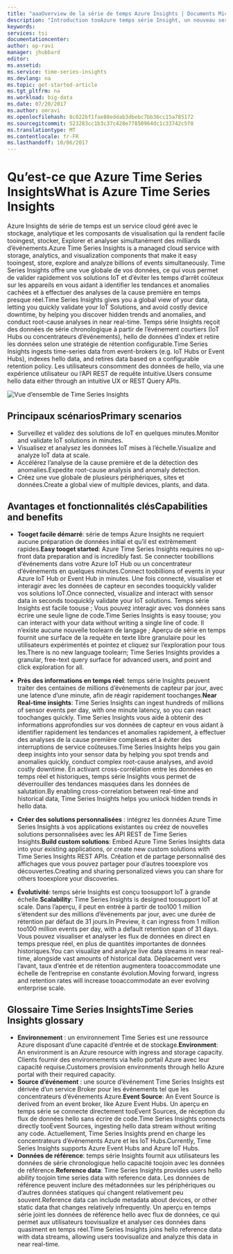 ```yaml
---
title: "aaaOverview de la série de temps Azure Insights | Documents Microsoft"
description: "Introduction tooAzure temps série Insight, un nouveau service pour l’analytique de données de série de temps et les solutions IoT"
keywords: 
services: tsi
documentationcenter: 
author: op-ravi
manager: jhubbard
editor: 
ms.assetid: 
ms.service: time-series-insights
ms.devlang: na
ms.topic: get-started-article
ms.tgt_pltfrm: na
ms.workload: big-data
ms.date: 07/20/2017
ms.author: omravi
ms.openlocfilehash: 8c022bf1fae88eddab3dbebc7bb36cc15a785172
ms.sourcegitcommit: 523283cc1b3c37c428e77850964dc1c33742c5f0
ms.translationtype: MT
ms.contentlocale: fr-FR
ms.lasthandoff: 10/06/2017
---
```

# <a name="what-is-azure-time-series-insights"></a><span data-ttu-id="ae712-103">Qu’est-ce que Azure Time Series Insights</span><span class="sxs-lookup"><span data-stu-id="ae712-103">What is Azure Time Series Insights</span></span>

<span data-ttu-id="ae712-104">Azure Insights de série de temps est un service cloud géré avec le stockage, analytique et les composants de visualisation qui la rendent facile tooingest, stocker, Explorer et analyser simultanément des milliards d’événements.</span><span class="sxs-lookup"><span data-stu-id="ae712-104">Azure Time Series Insights is a managed cloud service with storage, analytics, and visualization components that make it easy tooingest, store, explore and analyze billions of events simultaneously.</span></span> <span data-ttu-id="ae712-105">Time Series Insights offre une vue globale de vos données, ce qui vous permet de valider rapidement vos solutions IoT et d’éviter les temps d’arrêt coûteux sur les appareils en vous aidant à identifier les tendances et anomalies cachées et à effectuer des analyses de la cause première en temps presque réel.</span><span class="sxs-lookup"><span data-stu-id="ae712-105">Time Series Insights gives you a global view of your data, letting you quickly validate your IoT Solutions, and avoid costly device downtime, by helping you discover hidden trends and anomalies, and conduct root-cause analyses in near real-time.</span></span> <span data-ttu-id="ae712-106">Temps série Insights reçoit des données de série chronologique à partir de l’événement courtiers (IoT Hubs ou concentrateurs d’événements), hello de données d’index et retire les données selon une stratégie de rétention configurable.</span><span class="sxs-lookup"><span data-stu-id="ae712-106">Time Series Insights ingests time-series data from event-brokers (e.g. IoT Hubs or Event Hubs), indexes hello data, and retires data based on a configurable retention policy.</span></span> <span data-ttu-id="ae712-107">Les utilisateurs consomment des données de hello, via une expérience utilisateur ou l’API REST de requête intuitive.</span><span class="sxs-lookup"><span data-stu-id="ae712-107">Users consume hello data either through an intuitive UX or REST Query APIs.</span></span>

![Vue d’ensemble de Time Series Insights](media/overview/time-series-insights-overview-flow.png)

## <a name="primary-scenarios"></a><span data-ttu-id="ae712-109">Principaux scénarios</span><span class="sxs-lookup"><span data-stu-id="ae712-109">Primary scenarios</span></span>

* <span data-ttu-id="ae712-110">Surveillez et validez des solutions de IoT en quelques minutes.</span><span class="sxs-lookup"><span data-stu-id="ae712-110">Monitor and validate IoT solutions in minutes.</span></span>
* <span data-ttu-id="ae712-111">Visualisez et analysez les données IoT mises à l’échelle.</span><span class="sxs-lookup"><span data-stu-id="ae712-111">Visualize and analyze IoT data at scale.</span></span>
* <span data-ttu-id="ae712-112">Accélérez l’analyse de la cause première et de la détection des anomalies.</span><span class="sxs-lookup"><span data-stu-id="ae712-112">Expedite root-cause analysis and anomaly detection.</span></span>
* <span data-ttu-id="ae712-113">Créez une vue globale de plusieurs périphériques, sites et données.</span><span class="sxs-lookup"><span data-stu-id="ae712-113">Create a global view of multiple devices, plants, and data.</span></span>

## <a name="capabilities-and-benefits"></a><span data-ttu-id="ae712-114">Avantages et fonctionnalités clés</span><span class="sxs-lookup"><span data-stu-id="ae712-114">Capabilities and benefits</span></span>

* <span data-ttu-id="ae712-115">**Tooget facile démarré**: série de temps Azure Insights ne requiert aucune préparation de données initial et qu’il est extrêmement rapides.</span><span class="sxs-lookup"><span data-stu-id="ae712-115">**Easy tooget started**: Azure Time Series Insights requires no up-front data preparation and is incredibly fast.</span></span> <span data-ttu-id="ae712-116">Se connecter toobillions d’événements dans votre Azure IoT Hub ou un concentrateur d’événements en quelques minutes.</span><span class="sxs-lookup"><span data-stu-id="ae712-116">Connect toobillions of events in your Azure IoT Hub or Event Hub in minutes.</span></span> <span data-ttu-id="ae712-117">Une fois connecté, visualiser et interagir avec les données de capteur en secondes tooquickly valider vos solutions IoT.</span><span class="sxs-lookup"><span data-stu-id="ae712-117">Once connected, visualize and interact with sensor data in seconds tooquickly validate your IoT solutions.</span></span> <span data-ttu-id="ae712-118">Temps série Insights est facile toouse ; Vous pouvez interagir avec vos données sans écrire une seule ligne de code.</span><span class="sxs-lookup"><span data-stu-id="ae712-118">Time Series Insights is easy toouse; you can interact with your data without writing a single line of code.</span></span>  <span data-ttu-id="ae712-119">Il n’existe aucune nouvelle toolearn de langage ; Aperçu de série en temps fournit une surface de la requête en texte libre granulaire pour les utilisateurs expérimentés et pointez et cliquez sur l’exploration pour tous les.</span><span class="sxs-lookup"><span data-stu-id="ae712-119">There is no new language toolearn; Time Series Insights provides a granular, free-text query surface for advanced users, and point and click exploration for all.</span></span>

* <span data-ttu-id="ae712-120">**Près des informations en temps réel**: temps série Insights peuvent traiter des centaines de millions d’événements de capteur par jour, avec une latence d’une minute, afin de réagir rapidement toochanges.</span><span class="sxs-lookup"><span data-stu-id="ae712-120">**Near Real-time insights**: Time Series Insights can ingest hundreds of millions of sensor events per day, with one minute latency, so you can react toochanges quickly.</span></span> <span data-ttu-id="ae712-121">Time Series Insights vous aide à obtenir des informations approfondies sur vos données de capteur en vous aidant à identifier rapidement les tendances et anomalies rapidement, à effectuer des analyses de la cause première complexes et à éviter des interruptions de service coûteuses.</span><span class="sxs-lookup"><span data-stu-id="ae712-121">Time Series Insights helps you gain deep insights into your sensor data by helping you spot trends and anomalies quickly, conduct complex root-cause analyses, and avoid costly downtime.</span></span> <span data-ttu-id="ae712-122">En activant cross-corrélation entre les données en temps réel et historiques, temps série Insights vous permet de déverrouiller des tendances masquées dans les données de salutation.</span><span class="sxs-lookup"><span data-stu-id="ae712-122">By enabling cross-correlation between real-time and historical data, Time Series Insights helps you unlock hidden trends in hello data.</span></span>

* <span data-ttu-id="ae712-123">**Créer des solutions personnalisées** : intégrez les données Azure Time Series Insights à vos applications existantes ou créez de nouvelles solutions personnalisées avec les API REST de Time Series Insights.</span><span class="sxs-lookup"><span data-stu-id="ae712-123">**Build custom solutions**: Embed Azure Time Series Insights data into your existing applications, or create new custom solutions with Time Series Insights REST APIs.</span></span> <span data-ttu-id="ae712-124">Création et de partage personnalisé des affichages que vous pouvez partager pour d’autres tooexplore vos découvertes.</span><span class="sxs-lookup"><span data-stu-id="ae712-124">Creating and sharing personalized views you can share for others tooexplore your discoveries.</span></span>

* <span data-ttu-id="ae712-125">**Évolutivité**: temps série Insights est conçu toosupport IoT à grande échelle.</span><span class="sxs-lookup"><span data-stu-id="ae712-125">**Scalability**: Time Series Insights is designed toosupport IoT at scale.</span></span> <span data-ttu-id="ae712-126">Dans l’aperçu, il peut en entrée à partir de too100 1 million s’étendent sur des millions d’événements par jour, avec une durée de rétention par défaut de 31 jours.</span><span class="sxs-lookup"><span data-stu-id="ae712-126">In Preview, it can ingress from 1 million too100 million events per day, with a default retention span of 31 days.</span></span> <span data-ttu-id="ae712-127">Vous pouvez visualiser et analyser les flux de données en direct en temps presque réel, en plus de quantités importantes de données historiques.</span><span class="sxs-lookup"><span data-stu-id="ae712-127">You can visualize and analyze live data streams in near real-time, alongside vast amounts of historical data.</span></span> <span data-ttu-id="ae712-128">Déplacement vers l’avant, taux d’entrée et de rétention augmentera tooaccommodate une échelle de l’entreprise en constante évolution.</span><span class="sxs-lookup"><span data-stu-id="ae712-128">Moving forward, ingress and retention rates will increase tooaccommodate an ever evolving enterprise scale.</span></span>

## <a name="time-series-insights-glossary"></a><span data-ttu-id="ae712-129">Glossaire Time Series Insights</span><span class="sxs-lookup"><span data-stu-id="ae712-129">Time Series Insights glossary</span></span>

* <span data-ttu-id="ae712-130">**Environnement** : un environnement Time Series est une ressource Azure disposant d’une capacité d’entrée et de stockage.</span><span class="sxs-lookup"><span data-stu-id="ae712-130">**Environment**: An environment is an Azure resource with ingress and storage capacity.</span></span>  <span data-ttu-id="ae712-131">Clients fournir des environnements via hello portail Azure avec leur capacité requise.</span><span class="sxs-lookup"><span data-stu-id="ae712-131">Customers provision environments through hello Azure portal with their required capacity.</span></span>
* <span data-ttu-id="ae712-132">**Source d’événement** : une source d’événement Time Series Insights est dérivée d’un service Broker pour les événements tel que les concentrateurs d’événements Azure.</span><span class="sxs-lookup"><span data-stu-id="ae712-132">**Event Source**: An Event Source is derived from an event broker, like Azure Event Hubs.</span></span>  <span data-ttu-id="ae712-133">Un aperçu en temps série se connecte directement tooEvent Sources, de réception du flux de données hello sans écrire de code.</span><span class="sxs-lookup"><span data-stu-id="ae712-133">Time Series Insights connects directly tooEvent Sources, ingesting hello data stream without writing any code.</span></span> <span data-ttu-id="ae712-134">Actuellement, Time Series Insights prend en charge les concentrateurs d’événements Azure et les IoT Hubs.</span><span class="sxs-lookup"><span data-stu-id="ae712-134">Currently, Time Series Insights supports Azure Event Hubs and Azure IoT Hubs.</span></span>
* <span data-ttu-id="ae712-135">**Données de référence**: temps série Insights fournit aux utilisateurs les données de série chronologique hello capacité toojoin avec les données de référence.</span><span class="sxs-lookup"><span data-stu-id="ae712-135">**Reference data**: Time Series Insights provides users hello ability toojoin time series data with reference data.</span></span>  <span data-ttu-id="ae712-136">Les données de référence peuvent inclure des métadonnées sur les périphériques ou d’autres données statiques qui changent relativement peu souvent.</span><span class="sxs-lookup"><span data-stu-id="ae712-136">Reference data can include metadata about devices, or other static data that changes relatively infrequently.</span></span> <span data-ttu-id="ae712-137">Un aperçu en temps série joint les données de référence hello avec flux de données, ce qui permet aux utilisateurs toovisualize et analyser ces données dans quasiment en temps réel.</span><span class="sxs-lookup"><span data-stu-id="ae712-137">Time Series Insights joins hello reference data with data streams, allowing users toovisualize and analyze this data in near real-time.</span></span>
